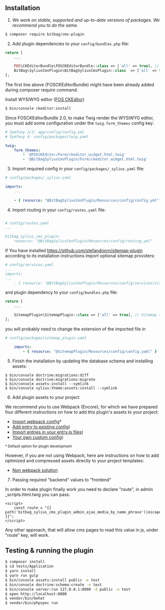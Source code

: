 ## Installation


1. *We work on stable, supported and up-to-date versions of packages. We recommend you to do the same.*

```bash
$ composer require bitbag/cms-plugin
```

2. Add plugin dependencies to your `config/bundles.php` file:

```php
return [
    ...

    FOS\CKEditorBundle\FOSCKEditorBundle::class => ['all' => true], // WYSIWYG editor
    BitBag\SyliusCmsPlugin\BitBagSyliusCmsPlugin::class  => ['all' => true],
];
```
The first line above (FOSCKEditorBundle) might have been already added during composer require command.

Install WYSIWYG editor ([FOS CKEditor](https://symfony.com/doc/master/bundles/FOSCKEditorBundle/usage/ckeditor.html))

```bash
$ bin/console ckeditor:install
```

Since FOSCKEditorBundle 2.0, to make Twig render the WYSIWYG editor, you must add some configuration under the `twig.form_themes` config key:

```yaml
# Symfony 2/3: app/config/config.yml
# Symfony 4: config/packages/twig.yaml

twig:
    form_themes:
        - '@FOSCKEditor/Form/ckeditor_widget.html.twig'
        - '@BitBagSyliusCmsPlugin/Form/ckeditor_widget.html.twig'
```

3. Import required config in your `config/packages/_sylius.yaml` file:
```yaml
# config/packages/_sylius.yaml

imports:
    ...
    
    - { resource: "@BitBagSyliusCmsPlugin/Resources/config/config.yml" }
```

4. Import routing in your `config/routes.yaml` file:

```yaml

# config/routes.yaml
...

bitbag_sylius_cms_plugin:
    resource: "@BitBagSyliusCmsPlugin/Resources/config/routing.yml"
```
If You have installed https://github.com/stefandoorn/sitemap-plugin according to its installation instructions
import optional sitemap providers:
```yaml
# config/services.yaml
...
imports:
...
    - { resource: "@BitBagSyliusCmsPlugin/Resources/config/services/sitemap_provider.yml" }
```

and plugin dependency to your `config/bundles.php` file:
```php
return [
    ...

    SitemapPlugin\SitemapPlugin::class => ['all' => true], // Sitemap support
];
```

you will probably need to change the extension of the imported file in 

```yaml
# config/packages/sitemap_plugin.yaml

    imports:
        - { resource: "@SitemapPlugin/Resources/config/config.yaml" }
```

5. Finish the installation by updating the database schema and installing assets:

```
$ bin/console doctrine:migrations:diff
$ bin/console doctrine:migrations:migrate
$ bin/console assets:install --symlink
$ bin/console sylius:theme:assets:install --symlink
```

6. Add plugin assets to your project

We recommend you to use Webpack (Encore), for which we have prepared four different instructions on how to add this plugin's assets to your project:

- [Import webpack config](./01.1-webpack-config.md)*
- [Add entry to existing config](./01.2-webpack-entry.md))
- [Import entries in your entry.js files](./01.3-import-entry.md))
- [Your own custom config](./01.4-custom-solution.md))

<small>* Default option for plugin development</small>


However, if you are not using Webpack, here are instructions on how to add optimized and compressed assets directly to your project templates:

- [Non webpack solution](./01.5-non-webpack.md)

7. Passing required "backend" values to "frontend"

In order to make plugin finally work you need to declare "route", in admin _scripts.html.twig you can pass:

```
<script>
    const route = "{{ path('bitbag_sylius_cms_plugin_admin_ajax_media_by_name_phrase')|escape('js') }}";
</script>
```

Any other approach, that will allow cms pages to read this value in js, under "route" key, will work. 

## Testing & running the plugin
```bash
$ composer install
$ cd tests/Application
$ yarn install
$ yarn run gulp
$ bin/console assets:install public -e test
$ bin/console doctrine:schema:create -e test
$ bin/console server:run 127.0.0.1:8080 -d public -e test
$ open http://localhost:8080
$ vendor/bin/behat
$ vendor/bin/phpspec run
```
